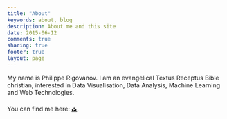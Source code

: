 ```yaml
---
title: "About"
keywords: about, blog
description: About me and this site
date: 2015-06-12
comments: true
sharing: true
footer: true
layout: page
---
```


My name is Philippe Rigovanov. I am an evangelical Textus Receptus Bible christian, interested in Data Visualisation, Data Analysis, Machine Learning and Web Technologies.

You can find me here: <a href="{{ site.links.church }}" title="My Local Church">⛪</a>.
